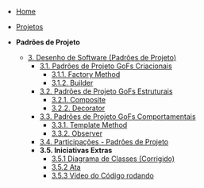 <!-- docs/_sidebar.md -->

- [Home](/docs)
- [Projetos](/docs/Projeto/Projeto.md)

- **Padrões de Projeto**
  - [3. Desenho de Software (Padrões de Projeto)](/docs/PadroesDeProjeto/3.PadroesDeProjeto.md)
    - [3.1. Padrões de Projeto GoFs Criacionais](PadroesDeProjeto/3.1.GoFsCriacionais.md)
      - [3.1.1. Factory Method](PadroesDeProjeto/3.1.2.FactoryMethod.md)
      - [3.1.2. Builder](PadroesDeProjeto/3.1.3.Builder.md)
    - [3.2. Padrões de Projeto GoFs Estruturais](PadroesDeProjeto/3.2.GoFsEstruturais.md)
      - [3.2.1. Composite](PadroesDeProjeto/3.2.1.Composite.md)
      - [3.2.2. Decorator](PadroesDeProjeto/3.2.2.Decorator.md)
    - [3.3. Padrões de Projeto GoFs Comportamentais](PadroesDeProjeto/3.3.GoFsComportamentais.md)
      - [3.3.1. Template Method](PadroesDeProjeto/3.3.1.TemplateMethod.md)
      - [3.3.2. Observer](PadroesDeProjeto/3.3.2.Observer.md)
    - [3.4. Participações - Padrões de Projeto](PadroesDeProjeto/3.4.ParticipacoesPadroes.md)
    - **3.5. Iniciativas Extras**
      - [3.5.1 Diagrama de Classes (Corrigido)](PadroesDeProjeto/3.5.1.Diagramadeclasses.md)
      - [3.5.2 Ata](PadroesDeProjeto/3.5.2.Ata.md)
      - [3.5.3 Vídeo do Código rodando](PadroesDeProjeto/3.5.3.Video_codigo.md)
     
      

